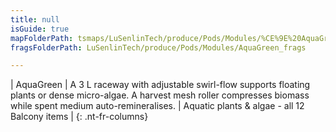 ```yaml
---
title: null
isGuide: true
mapFolderPath: tsmaps/LuSenlinTech/produce/Pods/Modules/%CE%9E%20AquaGreen
fragsFolderPath: LuSenlinTech/produce/Pods/Modules/AquaGreen_frags

---
```



<!-- tsGuideRenderComment {"guide":{"id":"yGB1Bq2Vo","path":"LuSenlinTech/produce/Pods/Modules","fragmentFolderPath":"LuSenlinTech/produce/Pods/Modules/AquaGreen_frags"},"fragment":{"id":"yGB1Bq2Vo","topLevelMapKey":"wkLWL000li","mapKeyChain":"wkLWL000li","guideID":"yGB1Bq26M","guidePath":"c:/GitHub/MuddySpud/MuddySpud.github.io/tsmaps/LuSenlinTech/produce/Pods/Modules/AquaGreen.tspod","chartKey":"wkLWL000li","isLeaf":false,"options":[{"id":"yGB1Bv0NI","option":"AquaGreen details","order":1,"isAncillary":true}]}} -->

| AquaGreen | A 3 L raceway with adjustable swirl-flow supports floating plants or dense micro-algae. A harvest mesh roller compresses biomass while spent medium auto-remineralises. | Aquatic plants & algae - all 12 Balcony items |
{: .nt-fr-columns}
